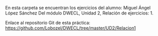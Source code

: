 En esta carpeta se encuentran los ejercicios del alumno: Miguel Ángel López Sánchez
Del módulo DWECL, Unidad 2, Relación de ejercicios: 1.

Enlace al repositorio Git de esta práctica:
https://github.com/Lobozel/DWECL/tree/master/UD2/Relacion1